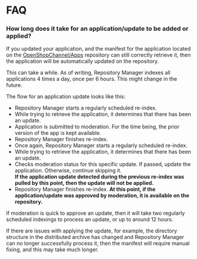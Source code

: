 # FAQ

### How long does it take for an application/update to be added or applied?

If you updated your application, and the manifest for the application located on the [OpenShopChannel/Apps](https://github.com/OpenShopChannel/Apps) repository can still correctly retrieve it, then the application will be automatically updated on the repository.

This can take a while. As of writing, Repository Manager indexes all applications 4 times a day, once per 6 hours. This might change in the future.

The flow for an application update looks like this:

* Repository Manager starts a regularly scheduled re-index.
* While trying to retrieve the application, it determines that there has been an update.
* Application is submitted to moderation. For the time being, the prior version of the app is kept available.
* Repository Manager finishes re-index.
* Once again, Repository Manager starts a regularly scheduled re-index.
* While trying to retrieve the application, it determines that there has been an update.
* Checks moderation status for this specific update. If passed, update the application. Otherwise, continue skipping it.\
  **If the application update detected during the previous re-index was pulled by this point, then the update will not be applied.**
* Repository Manager finishes re-index. **At this point, if the application/update was approved by moderation, it is available on the repository.**

If moderation is quick to approve an update, then it will take two regularly scheduled indexings to process an update, or up to around 12 hours.

If there are issues with applying the update, for example, the directory structure in the distributed archive has changed and Repository Manager can no longer successfully process it, then the manifest will require manual fixing, and this may take much longer.
